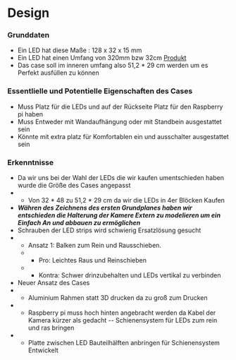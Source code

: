 # Design

### Grunddaten 
- Ein LED hat diese Maße : 128 x 32 x 15 mm
- Ein LED hat einen Umfang von 320mm bzw 32cm
  [Produkt](https://www.berrybase.at/detail/019234a6d80c73c1bbc6d0f8084d02b3)
- Das case soll im inneren umfang also 51,2 * 29 cm werden um es Perfekt ausfüllen zu können

### Essentlielle und Potentielle Eigenschaften des Cases
- Muss Platz für die LEDs und auf der Rückseite Platz für den Raspberry pi haben
- Muss Entweder mit Wandaufhängung oder mit Standbein ausgestattet sein
- Könnte mit extra platz für Komfortablen ein und ausschalter ausgestattet sein

### Erkenntnisse
 - Da wir uns bei der Wahl der LEDs die wir kaufen umentschieden haben wurde die Größe des Cases angepasst
 - - Von 32 * 48 zu 51,2 * 29 cm da wir die LEDs in 4er Blöcken Kaufen
 - ***Währen des Zeichnens des ersten Grundplanes haben wir entschieden die Halterung der Kamere Extern zu modelieren um ein Einfach An und abbauen zu ermöglichen***
 - Schrauben der LED strips wird schwierig Ersatzlösung gesucht
 - - Ansatz 1: Balken zum Rein und Rausschieben.
   - - Pro: Leichtes Raus und Reinschieben
    - - Kontra: Schwer drinzubehalten und LEDs vertikal zu verbinden 
- Neuer Ansatz des Cases
- - Aluminium Rahmen statt 3D drucken da zu groß zum Drucken
- - Raspberry pi muss hoch hinten angebracht werden da Kabel der Kamera kürzer als gedacht
--  Schienensystem für LEDs zum rein und ras bringen
- - Platte zwischen LED Bauteilhälften anbringen für Schienensystem Entwickelt
